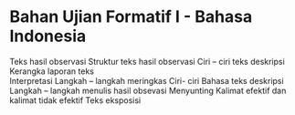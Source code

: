 # Bahan Ujian Formatif I - Bahasa Indonesia

Teks hasil observasi 
Struktur  teks hasil observasi 
Ciri – ciri teks deskripsi 
Kerangka laporan teks  
Interpretasi 
Langkah – langkah meringkas 
Ciri- ciri Bahasa teks deskripsi 
Langkah – langkah menulis hasil obsevasi 
Menyunting 
Kalimat efektif dan kalimat tidak efektif 
Teks eksposisi
